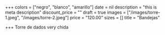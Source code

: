 +++
colors = ["negro", "blanco", "amarillo"]
date = nil
description = "this is meta description"
discount_price = ""
draft = true
images = ["/images/torre-1.jpeg", "/images/torre-2.jpeg"]
price = "120.00"
sizes = []
title = "Bandejas"

+++
Torre de dados very chida
